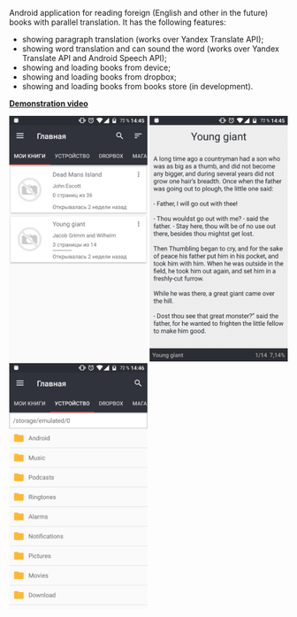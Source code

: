 Android application for reading foreign (English and other in the future) books with parallel translation.
It has the following features:
* showing paragraph translation (works over Yandex Translate API);
* showing word translation and can sound the word  (works over Yandex Translate API and Android Speech API);
* showing and loading books from device;
* showing and loading books from dropbox;
* showing and loading books from books store (in development).

**[Demonstration video](https://www.youtube.com/watch?v=vn6THQxQK-s)**

<img src="/screens/reader-main.png" width="250" />    <img src="/screens/reader-read.png" width="250" />    <img src="/screens/reader-device.png" width="250" />
